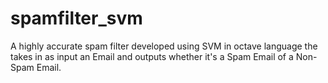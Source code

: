 # spamfilter_svm
A highly accurate spam filter developed using SVM in octave language the takes in as input an Email and outputs whether it's a Spam Email of a Non-Spam Email.
